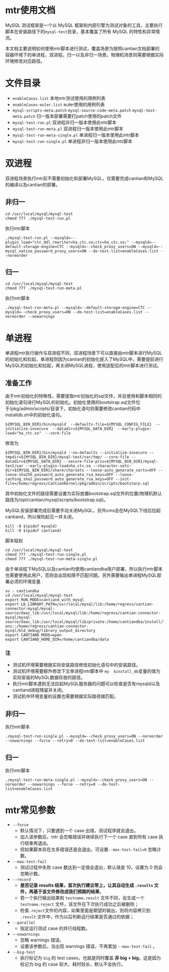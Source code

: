 # mtr使用文档

MySQL 测试框架是一个以 MySQL 框架和内部引擎为测试对象的工具，主要执行脚本在安装路径下的`mysql-test`目录，基本覆盖了所有 MySQL 的特性和异常情况。

本文档主要说明如何使用mtr脚本进行测试，覆盖场景为按照cantian文档部署的容器环境下的单进程，双进程，归一以及非归一场景。物理机场景则需要根据实际环境修改对应路径。

# 文件目录

 - `enableCases.list` 本地mtr测试使用的用例列表
 - `enableCases-euler.list` euler使用的用例列表
 - `mysql-scripts-meta.patch` `mysql-source-code-meta.patch` `mysql-test-meta.patch` 归一版本部署需要打patch使用的patch文件
 - `mysql-test-run.pl` 双进程非归一版本使用此mtr脚本
 - `mysql-test-run-meta.pl` 双进程归一版本使用此mtr脚本
 - `mysql-test-run-meta-single.pl` 单进程归一版本使用此mtr脚本
 - `mysql-test-run-single.pl` 单进程非归一版本使用此mtr脚本

# 双进程

双进程场景执行mtr前不需要初始化和部署MySQL，仅需要完成cantian和MySQL的编译以及cantian的部署。

## 非归一

```shell
cd /usr/local/mysql/mysql-test 
chmod 777 ./mysql-test-run.pl
```
执行mtr脚本
```shell
./mysql-test-run.pl --mysqld=--plugin_load="ctc_ddl_rewriter=ha_ctc.so;ctc=ha_ctc.so;" --mysqld=--default-storage-engine=CTC --mysqld=--check_proxy_users=ON --mysqld=--mysql_native_password_proxy_users=ON --do-test-list=enableCases.list --noreorder
```

## 归一

```shell
cd /usr/local/mysql/mysql-test 
chmod 777 ./mysql-test-run-meta.pl
```
执行mtr脚本
```shell
./mysql-test-run-meta.pl --mysqld=--default-storage-engine=CTC --mysqld=--check_proxy_users=ON --do-test-list=enableCases.list --noreorder --nowarnings
```

# 单进程

单进程mtr执行操作与双进程不同，双进程场景下可以直接由mtr脚本进行MySQL的初始化和拉起，单进程则因为cantian的初始化嵌入了MySQL中，需要提前进行MySQL的初始化和拉起，再关闭MySQL进程，使用适配后的mtr脚本进行测试。

## 准备工作

由于mtr初始化的特殊性，需要提取mtr初始化的sql文件，并且使用和脚本相同的初始化语句进行MySQL的初始化。初始化使用的bootstrap.sql文件位于/pkg/admin/scripts/目录下，初始化语句则需要修改cantian代码中installdb.sh中的初始化语句。
```shell
${MYSQL_BIN_DIR}/bin/mysqld  --defaults-file=${MYSQL_CONFIG_FILE}  --initialize-insecure  --datadir=${MYSQL_DATA_DIR}  --early-plugin-load="ha_ctc.so"  --core-file
```
修改为
```shell
${MYSQL_BIN_DIR}/bin/mysqld --no-defaults --initialize-insecure --tmpdir=${MYSQL_BIN_DIR}/mysql-test/var/tmp/ --core-file --datadir=${MYSQL_DATA_DIR} --secure-file-priv=${MYSQL_BIN_DIR}/mysql-test/var --early-plugin-load=ha_ctc.so --character-sets-dir=${MYSQL_BIN_DIR}/share/charsets --loose-auto_generate_certs=OFF --loose-sha256_password_auto_generate_rsa_keys=OFF --loose-caching_sha2_password_auto_generate_rsa_keys=OFF --init-file=/home/regress/CantianKernel/pkg/admin/scripts/bootstarp.sql
```
其中初始化文件的路径需要设置为实际放置bootstrap.sql文件的位置(物理机默认路径为/opt/cantian/mysql/scripts/bootstrap.sql)。

MySQL安装部署完成后需要手动关闭MySQL，另外cms会在MySQL下线后拉起cantiand，所以保险起见一并关闭。
```shell
kill -9 $(pidof mysqld)
kill -9 $(pidof cantiand)
```
脚本赋权
```shell
cd /usr/local/mysql/mysql-test 
chmod 777 ./mysql-test-run-single.pl
chmod 777 ./mysql-test-run-meta-single.pl
```
由于单进程下MySQL以及cantian均使用cantiandba用户部署，所以执行mtr脚本也需要使用此用户，否则会出现权限不匹配问题。另外需要输出单进程MySQL部署必须的环境变量
```shell
su - cantiandba
cd /usr/local/mysql/mysql-test
export RUN_MODE=cantiand_with_mysql
export LD_LIBRARY_PATH=/usr/local/mysql/lib:/home/regress/cantian-connector-mysql/mysql-source/daac_lib:/usr/local/mysql/lib:/home/regress/cantian-connector-mysql/mysql-source/daac_lib:/usr/local/mysql/lib/private:/home/cantiandba/install/lib:/home/cantiandba/install/add-ons::/home/regress/cantian-connector-mysql/bld_debug/library_output_directory
export CANTIAND_MODE=open
export CANTIAND_HOME_DIR=/home/cantiandba/data
```

### 注
-   测试机环境需要根据实际安装路径修改初始化语句中的安装路径。
-   测试机环境需要额外修改下文单进程mtr脚本中 `my  $install_db`变量的值为实际安装的MySQL数据存放的路径。
-   执行mtr脚本遇到无法拉起MySQL服务器的问题可以检查是否有mysqld以及cantiand进程残留并关闭。
-   测试机中环境变量的设置也需要根据实际路径做匹配。
## 非归一

执行mtr脚本
```shell
./mysql-test-run-single.pl --mysqld=--check_proxy_users=ON --noreorder --nowarnings --force --retry=0 --do-test-list=enableCases.list
```

## 归一

执行mtr脚本
```shell
./mysql-test-run-meta-single.pl --mysqld=--check_proxy_users=ON --noreorder --nowarnings --force --retry=0 --do-test-list=enableCases.list
```

# mtr常见参数

-   `--force`
    -   默认情况下，只要遇到一个 case 出错，测试程序就会退出。
    -   加入该参数后，mtr 会忽略错误并继续执行下一个 case 直到所有 case 执行结束再退出。
    -   但如果脚本存在太多错误还是会退出，可设置`--max-test-fail=0`  忽略计数。
-   `--max-test-fail`
    -   测试过程中失败 case 数达到一定值会退出，默认值是 10，设置为 0 则会忽略计数。
-   `--record`
    -   **是否记录 results 结果，首次执行建议带上，让其自动生成  `.results`  文件，再基于该文件修改成我们预期的结果**。
    -   若一个执行输出结果和  `testname.result`  文件不同，会生成一个  `testname.reject`  文件，该文件在下次执行成功之后被删除；
    -   检查`.reject`文件的内容，如果里面是期望的输出，则将内容拷贝到  `.result`  文件中，作为以后判断运行结果是否通过的依据；
-   `--parallel`
    -   指定运行测试 case 的并行线程数。
-   `—-nowarnings`
    -   忽略 warnings 错误。
    -   设置该参数后，当出现 warnings 错误，不再累加  `--max-test-fail`  。
-   `--big-test`
    -   执行标记为  `big`  的 test cases，也就是同时覆盖  **非 big + big**。这是因为标记为 big 的 case 较大、耗时较长，默认不会执行。